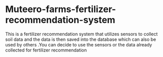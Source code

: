 # Muteero-farms-fertilizer-recommendation-system
This is a fertilizer recommendation system that utilizes sensors to collect soil data and the data is then saved into the database which can also be used by others .You can decide to use the sensors or the data already collected for fertilizer recommendation
